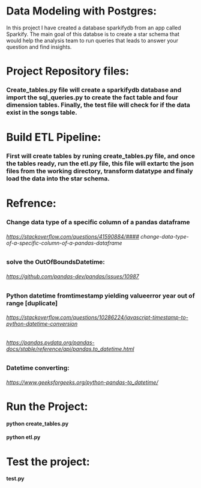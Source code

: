 # Data Modeling with Postgres:
In this project I have created a database sparkifydb from an app called Sparkify. The main goal of this databse is to create a star schema that would help the analysis team to run queries that leads to answer your question and find insights.

# Project Repository files:
### Create_tables.py file will create a sparkifydb database and import the sql_queries.py to create the fact table and four dimension tables. Finally, the test file will check for if the data exist in the songs table.


# Build ETL Pipeline:
### First will create tables by runing create_tables.py file, and once the tables ready, run the etl.py file, this file will extartc the json files from the working directory, transform datatype and finaly load the data into the star schema.



# Refrence:

### Change data type of a specific column of a pandas dataframe
######  https://stackoverflow.com/questions/41590884/#### change-data-type-of-a-specific-column-of-a-pandas-dataframe

### solve the OutOfBoundsDatetime:
######  https://github.com/pandas-dev/pandas/issues/10987

### Python datetime fromtimestamp yielding valueerror year out of range [duplicate]
######  https://stackoverflow.com/questions/10286224/javascript-timestamp-to-python-datetime-conversion
######  https://pandas.pydata.org/pandas-docs/stable/reference/api/pandas.to_datetime.html

### Datetime converting:
###### https://www.geeksforgeeks.org/python-pandas-to_datetime/


# Run the Project:
#### python create_tables.py
#### python etl.py

# Test the project:
#### test.py 